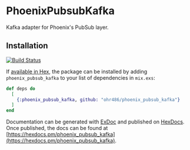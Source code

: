 # PhoenixPubsubKafka

Kafka adapter for Phoenix's PubSub layer.

## Installation

[![Build Status](https://travis-ci.org/ohr486/phoenix_pubsub_kafka.svg?branch=master)](https://travis-ci.org/ohr486/phoenix_pubsub_kafka)

If [available in Hex](https://hex.pm/docs/publish), the package can be installed
by adding `phoenix_pubsub_kafka` to your list of dependencies in `mix.exs`:

```elixir
def deps do
  [
    {:phoenix_pubsub_kafka, github: "ohr486/phoenix_pubsub_kafka"}
  ]
end
```

Documentation can be generated with [ExDoc](https://github.com/elixir-lang/ex_doc)
and published on [HexDocs](https://hexdocs.pm). Once published, the docs can
be found at [https://hexdocs.pm/phoenix_pubsub_kafka](https://hexdocs.pm/phoenix_pubsub_kafka).

